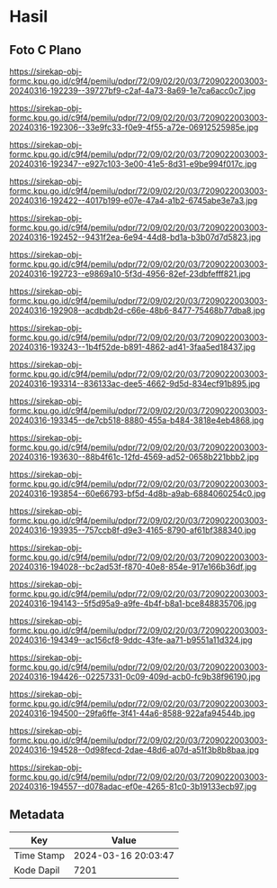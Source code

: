 # Hasil

## Foto C Plano

https://sirekap-obj-formc.kpu.go.id/c9f4/pemilu/pdpr/72/09/02/20/03/7209022003003-20240316-192239--39727bf9-c2af-4a73-8a69-1e7ca6acc0c7.jpg

https://sirekap-obj-formc.kpu.go.id/c9f4/pemilu/pdpr/72/09/02/20/03/7209022003003-20240316-192306--33e9fc33-f0e9-4f55-a72e-06912525985e.jpg

https://sirekap-obj-formc.kpu.go.id/c9f4/pemilu/pdpr/72/09/02/20/03/7209022003003-20240316-192347--e927c103-3e00-41e5-8d31-e9be994f017c.jpg

https://sirekap-obj-formc.kpu.go.id/c9f4/pemilu/pdpr/72/09/02/20/03/7209022003003-20240316-192422--4017b199-e07e-47a4-a1b2-6745abe3e7a3.jpg

https://sirekap-obj-formc.kpu.go.id/c9f4/pemilu/pdpr/72/09/02/20/03/7209022003003-20240316-192452--9431f2ea-6e94-44d8-bd1a-b3b07d7d5823.jpg

https://sirekap-obj-formc.kpu.go.id/c9f4/pemilu/pdpr/72/09/02/20/03/7209022003003-20240316-192723--e9869a10-5f3d-4956-82ef-23dbfefff821.jpg

https://sirekap-obj-formc.kpu.go.id/c9f4/pemilu/pdpr/72/09/02/20/03/7209022003003-20240316-192908--acdbdb2d-c66e-48b6-8477-75468b77dba8.jpg

https://sirekap-obj-formc.kpu.go.id/c9f4/pemilu/pdpr/72/09/02/20/03/7209022003003-20240316-193243--1b4f52de-b891-4862-ad41-3faa5ed18437.jpg

https://sirekap-obj-formc.kpu.go.id/c9f4/pemilu/pdpr/72/09/02/20/03/7209022003003-20240316-193314--836133ac-dee5-4662-9d5d-834ecf91b895.jpg

https://sirekap-obj-formc.kpu.go.id/c9f4/pemilu/pdpr/72/09/02/20/03/7209022003003-20240316-193345--de7cb518-8880-455a-b484-3818e4eb4868.jpg

https://sirekap-obj-formc.kpu.go.id/c9f4/pemilu/pdpr/72/09/02/20/03/7209022003003-20240316-193630--88b4f61c-12fd-4569-ad52-0658b221bbb2.jpg

https://sirekap-obj-formc.kpu.go.id/c9f4/pemilu/pdpr/72/09/02/20/03/7209022003003-20240316-193854--60e66793-bf5d-4d8b-a9ab-6884060254c0.jpg

https://sirekap-obj-formc.kpu.go.id/c9f4/pemilu/pdpr/72/09/02/20/03/7209022003003-20240316-193935--757ccb8f-d9e3-4165-8790-af61bf388340.jpg

https://sirekap-obj-formc.kpu.go.id/c9f4/pemilu/pdpr/72/09/02/20/03/7209022003003-20240316-194028--bc2ad53f-f870-40e8-854e-917e166b36df.jpg

https://sirekap-obj-formc.kpu.go.id/c9f4/pemilu/pdpr/72/09/02/20/03/7209022003003-20240316-194143--5f5d95a9-a9fe-4b4f-b8a1-bce848835706.jpg

https://sirekap-obj-formc.kpu.go.id/c9f4/pemilu/pdpr/72/09/02/20/03/7209022003003-20240316-194349--ac156cf8-9ddc-43fe-aa71-b9551a11d324.jpg

https://sirekap-obj-formc.kpu.go.id/c9f4/pemilu/pdpr/72/09/02/20/03/7209022003003-20240316-194426--02257331-0c09-409d-acb0-fc9b38f96190.jpg

https://sirekap-obj-formc.kpu.go.id/c9f4/pemilu/pdpr/72/09/02/20/03/7209022003003-20240316-194500--29fa6ffe-3f41-44a6-8588-922afa94544b.jpg

https://sirekap-obj-formc.kpu.go.id/c9f4/pemilu/pdpr/72/09/02/20/03/7209022003003-20240316-194528--0d98fecd-2dae-48d6-a07d-a51f3b8b8baa.jpg

https://sirekap-obj-formc.kpu.go.id/c9f4/pemilu/pdpr/72/09/02/20/03/7209022003003-20240316-194557--d078adac-ef0e-4265-81c0-3b19133ecb97.jpg


## Metadata

| Key        | Value               |
| ---------- | ------------------- |
| Time Stamp | 2024-03-16 20:03:47 |
| Kode Dapil | 7201                |



